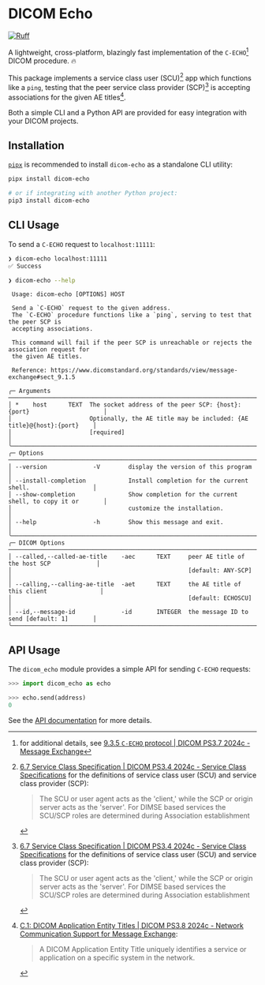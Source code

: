 # DICOM Echo

[![Ruff](https://img.shields.io/endpoint?url=https://raw.githubusercontent.com/astral-sh/ruff/main/assets/badge/v2.json)](https://github.com/astral-sh/ruff)

A lightweight, cross-platform, blazingly fast implementation of the `C-ECHO`[^1] DICOM procedure. 🔥

This package implements a service class user (SCU)[^2] app which functions like a `ping`, testing that the peer service class provider (SCP)[^2] is accepting associations for the given AE titles[^3].

Both a simple CLI and a Python API are provided for easy integration with your DICOM projects.

## Installation

[`pipx`](https://github.com/pypa/pipx) is recommended to install `dicom-echo` as a standalone CLI utility:

```sh
pipx install dicom-echo

# or if integrating with another Python project:
pip3 install dicom-echo
```

## CLI Usage

To send a `C-ECHO` request to `localhost:11111`:

```sh
❯ dicom-echo localhost:11111
✅ Success

❯ dicom-echo --help
```

```
 Usage: dicom-echo [OPTIONS] HOST

 Send a `C-ECHO` request to the given address.
 The `C-ECHO` procedure functions like a `ping`, serving to test that the peer SCP is
 accepting associations.

 This command will fail if the peer SCP is unreachable or rejects the association request for
 the given AE titles.

 Reference: https://www.dicomstandard.org/standards/view/message-exchange#sect_9.1.5

╭─ Arguments ────────────────────────────────────────────────────────────────────────────────╮
│ *    host      TEXT  The socket address of the peer SCP: {host}:{port}                     │
│                      Optionally, the AE title may be included: {AE title}@{host}:{port}    │
│                      [required]                                                            │
╰────────────────────────────────────────────────────────────────────────────────────────────╯
╭─ Options ──────────────────────────────────────────────────────────────────────────────────╮
│ --version             -V        display the version of this program                        │
│ --install-completion            Install completion for the current shell.                  │
│ --show-completion               Show completion for the current shell, to copy it or       │
│                                 customize the installation.                                │
│ --help                -h        Show this message and exit.                                │
╰────────────────────────────────────────────────────────────────────────────────────────────╯
╭─ DICOM Options ────────────────────────────────────────────────────────────────────────────╮
│ --called,--called-ae-title    -aec      TEXT     peer AE title of the host SCP             │
│                                                  [default: ANY-SCP]                        │
│ --calling,--calling-ae-title  -aet      TEXT     the AE title of this client               │
│                                                  [default: ECHOSCU]                        │
│ --id,--message-id             -id       INTEGER  the message ID to send [default: 1]       │
╰────────────────────────────────────────────────────────────────────────────────────────────╯
```

## API Usage

The `dicom_echo` module provides a simple API for sending `C-ECHO` requests:

<!--

```python
>>> address = getfixture('scpserver')

```

 -->

```python
>>> import dicom_echo as echo

>>> echo.send(address)
0

```

See the [API documentation](https://dicom-echo.readthedocs.io/en/latest/) for more details.

[^1]: for additional details, see [9.3.5 `C-ECHO` protocol | DICOM PS3.7 2024c - Message Exchange](https://dicom.nema.org/medical/dicom/current/output/chtml/part07/sect_9.3.5.html#sect_9.3.5.1)

[^2]: [6.7 Service Class Specification | DICOM PS3.4 2024c - Service Class Specifications](https://dicom.nema.org/medical/dicom/current/output/chtml/part04/sect_6.7.html#:~:text=The%20SCU%20or%20user%20agent,are%20determined%20during%20Association%20establishment.) for the definitions of service class user (SCU) and service class provider (SCP):

    > The SCU or user agent acts as the 'client,' while the SCP or origin server acts as the 'server'. For DIMSE based services the SCU/SCP roles are determined during Association establishment

[^3]: [C.1: DICOM Application Entity Titles | DICOM PS3.8 2024c - Network Communication Support for Message Exchange](https://dicom.nema.org/medical/dicom/current/output/chtml/part08/chapter_C.html):

    > A DICOM Application Entity Title uniquely identifies a service or application on a specific system in the network.
